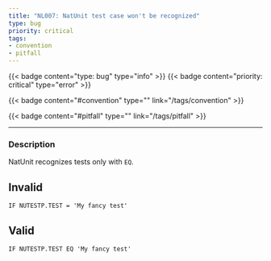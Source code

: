 ```yaml
---
title: "NL007: NatUnit test case won't be recognized"
type: bug
priority: critical
tags:
- convention 
- pitfall 
---
```


{{< badge content="type: bug" type="info" >}}
{{< badge content="priority: critical" type="error" >}}


{{< badge content="#convention" type="" link="/tags/convention" >}}

{{< badge content="#pitfall" type="" link="/tags/pitfall" >}}

---

### Description
NatUnit recognizes tests only with `EQ`.

## Invalid

```natural
IF NUTESTP.TEST = 'My fancy test'
```

## Valid

```
IF NUTESTP.TEST EQ 'My fancy test'
```
